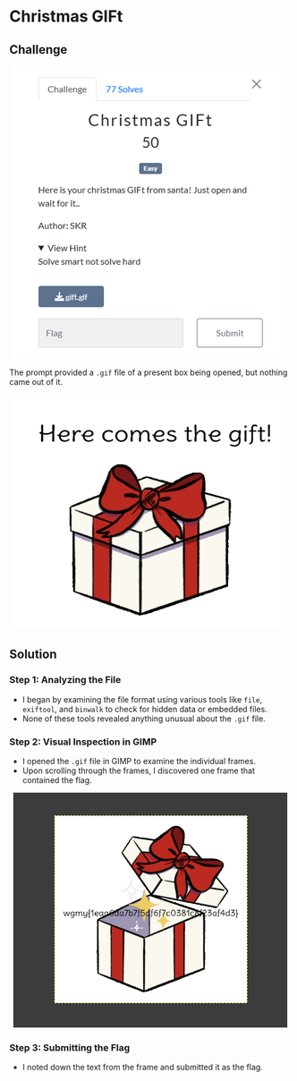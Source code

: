 # Christmas GIFt

## Challenge

<p align= "center">
  <img src = "https://github.com/batricha/CTF-Writeups/blob/main/WGMY2024/Misc/Christmas%20GIFt/gift1.png" alt="Challenge Image">
</p>


The prompt provided a `.gif` file of a present box being opened, but nothing came out of it.

<p align= "center">
  <img src = "https://github.com/batricha/CTF-Writeups/blob/main/WGMY2024/Misc/Christmas%20GIFt/gift3.png" alt="Challenge Image" width="490" height="420">
</p>

## Solution

### Step 1: Analyzing the File
- I began by examining the file format using various tools like `file`, `exiftool`, and `binwalk` to check for hidden data or embedded files.
- None of these tools revealed anything unusual about the `.gif` file.

### Step 2: Visual Inspection in GIMP
- I opened the `.gif` file in GIMP to examine the individual frames.
- Upon scrolling through the frames, I discovered one frame that contained the flag.

<p align= "center">
  <img src = "https://github.com/batricha/CTF-Writeups/blob/main/WGMY2024/Misc/Christmas%20GIFt/gift2.png" alt="Flag Image" width="490" height="420">
</p>

### Step 3: Submitting the Flag
- I noted down the text from the frame and submitted it as the flag.

